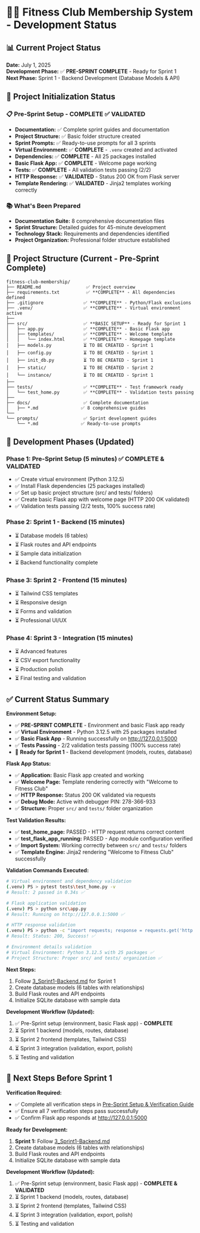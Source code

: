 # 🏋️‍♀️ Fitness Club Membership System - Development Status

## 📊 Current Project Status

**Date:** July 1, 2025  
**Development Phase:** ✅ **PRE-SPRINT COMPLETE** - Ready for Sprint 1  
**Next Phase:** Sprint 1 - Backend Development (Database Models & API)

## 🚀 Project Initialization Status

### 📋 Pre-Sprint Setup - COMPLETE ✅ VALIDATED

- **Documentation:** ✅ Complete sprint guides and documentation
- **Project Structure:** ✅ Basic folder structure created
- **Sprint Prompts:** ✅ Ready-to-use prompts for all 3 sprints
- **Virtual Environment:** ✅ **COMPLETE** - `.venv` created and activated
- **Dependencies:** ✅ **COMPLETE** - All 25 packages installed
- **Basic Flask App:** ✅ **COMPLETE** - Welcome page working
- **Tests:** ✅ **COMPLETE** - All validation tests passing (2/2)
- **HTTP Response:** ✅ **VALIDATED** - Status 200 OK from Flask server
- **Template Rendering:** ✅ **VALIDATED** - Jinja2 templates working correctly

### 📚 What's Been Prepared

- **Documentation Suite:** 8 comprehensive documentation files
- **Sprint Structure:** Detailed guides for 45-minute development
- **Technology Stack:** Requirements and dependencies identified
- **Project Organization:** Professional folder structure established

## 📁 Project Structure (Current - Pre-Sprint Complete)

```text
fitness-club-membership/
├── README.md                 ✅ Project overview
├── requirements.txt          ✅ **COMPLETE** - All dependencies defined
├── .gitignore               ✅ **COMPLETE** - Python/Flask exclusions
├── .venv/                   ✅ **COMPLETE** - Virtual environment active
├──
├── src/                     ✅ **BASIC SETUP** - Ready for Sprint 1
│   ├── app.py               ✅ **COMPLETE** - Basic Flask app
│   ├── templates/           ✅ **COMPLETE** - Welcome template
│   │   └── index.html       ✅ **COMPLETE** - Homepage template
│   ├── models.py            ⏳ TO BE CREATED - Sprint 1
│   ├── config.py            ⏳ TO BE CREATED - Sprint 1
│   ├── init_db.py           ⏳ TO BE CREATED - Sprint 1
│   ├── static/              ⏳ TO BE CREATED - Sprint 2
│   └── instance/            ⏳ TO BE CREATED - Sprint 1
├──
├── tests/                   ✅ **COMPLETE** - Test framework ready
│   └── test_home.py         ✅ **COMPLETE** - Validation tests passing
├──
├── docs/                    ✅ Complete documentation
│   ├── *.md                ✅ 8 comprehensive guides
└──
└── prompts/                 ✅ Sprint development guides
    └── *.md                ✅ Ready-to-use prompts
```

## 🚀 Development Phases (Updated)

### Phase 1: Pre-Sprint Setup (5 minutes) ✅ **COMPLETE & VALIDATED**

- ✅ Create virtual environment (Python 3.12.5)
- ✅ Install Flask dependencies (25 packages installed)
- ✅ Set up basic project structure (src/ and tests/ folders)
- ✅ Create basic Flask app with welcome page (HTTP 200 OK validated)
- ✅ Validation tests passing (2/2 tests, 100% success rate)

### Phase 2: Sprint 1 - Backend (15 minutes)

- ⏳ Database models (6 tables)
- ⏳ Flask routes and API endpoints
- ⏳ Sample data initialization
- ⏳ Backend functionality complete

### Phase 3: Sprint 2 - Frontend (15 minutes)

- ⏳ Tailwind CSS templates
- ⏳ Responsive design
- ⏳ Forms and validation
- ⏳ Professional UI/UX

### Phase 4: Sprint 3 - Integration (15 minutes)

- ⏳ Advanced features
- ⏳ CSV export functionality
- ⏳ Production polish
- ⏳ Final testing and validation

## ✅ Current Status Summary

**Environment Setup:**

- ✅ **PRE-SPRINT COMPLETE** - Environment and basic Flask app ready
- ✅ **Virtual Environment** - Python 3.12.5 with 25 packages installed
- ✅ **Basic Flask App** - Running successfully on http://127.0.0.1:5000
- ✅ **Tests Passing** - 2/2 validation tests passing (100% success rate)
- 🚀 **Ready for Sprint 1** - Backend development (models, routes, database)

**Flask App Status:**

- ✅ **Application:** Basic Flask app created and working
- ✅ **Welcome Page:** Template rendering correctly with "Welcome to Fitness Club"
- ✅ **HTTP Response:** Status 200 OK validated via requests
- ✅ **Debug Mode:** Active with debugger PIN: 278-366-933
- ✅ **Structure:** Proper `src/` and `tests/` folder organization

**Test Validation Results:**

- ✅ **test_home_page:** PASSED - HTTP request returns correct content
- ✅ **test_flask_app_running:** PASSED - App module configuration verified
- ✅ **Import System:** Working correctly between `src/` and `tests/` folders
- ✅ **Template Engine:** Jinja2 rendering "Welcome to Fitness Club" successfully

**Validation Commands Executed:**

```bash
# Virtual environment and dependency validation
(.venv) PS > pytest tests\test_home.py -v
# Result: 2 passed in 0.34s ✅

# Flask application validation
(.venv) PS > python src\app.py
# Result: Running on http://127.0.0.1:5000 ✅

# HTTP response validation
(.venv) PS > python -c "import requests; response = requests.get('http://127.0.0.1:5000'); print(f'Status: {response.status_code}'); print('Success!' if 'Welcome to Fitness Club' in response.text else 'Failed!')"
# Result: Status: 200, Success! ✅

# Environment details validation
# Virtual Environment: Python 3.12.5 with 25 packages ✅
# Project Structure: Proper src/ and tests/ organization ✅
```

**Next Steps:**

1. Follow [3_Sprint1-Backend.md](../prompts/3_Sprint1-Backend.md) for Sprint 1
2. Create database models (6 tables with relationships)
3. Build Flask routes and API endpoints
4. Initialize SQLite database with sample data

**Development Workflow (Updated):**

1. ✅ Pre-Sprint setup (environment, basic Flask app) - **COMPLETE**
2. ⏳ Sprint 1 backend (models, routes, database)
3. ⏳ Sprint 2 frontend (templates, Tailwind CSS)
4. ⏳ Sprint 3 integration (validation, export, polish)
5. ⏳ Testing and validation

## 🎯 **Next Steps Before Sprint 1**

**Verification Required:**

- ✅ Complete all verification steps in [Pre-Sprint Setup & Verification Guide](pre-sprint-setup.md)
- ✅ Ensure all 7 verification steps pass successfully
- ✅ Confirm Flask app responds at http://127.0.0.1:5000

**Ready for Development:**

1. **Sprint 1:** Follow [3_Sprint1-Backend.md](../prompts/3_Sprint1-Backend.md)
2. Create database models (6 tables with relationships)
3. Build Flask routes and API endpoints
4. Initialize SQLite database with sample data

**Development Workflow (Updated):**

1. ✅ Pre-Sprint setup (environment, basic Flask app) - **COMPLETE & VALIDATED**
2. ⏳ Sprint 1 backend (models, routes, database)
3. ⏳ Sprint 2 frontend (templates, Tailwind CSS)
4. ⏳ Sprint 3 integration (validation, export, polish)
5. ⏳ Testing and validation
